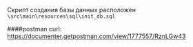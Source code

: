 Скрипт создания базы данных расположен `\src\main\resources\sql\init_db.sql`

####postman curl: https://documenter.getpostman.com/view/1777557/RznLGw43